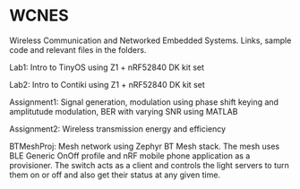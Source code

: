 # WCNES
Wireless Communication and Networked Embedded Systems. Links, sample code and relevant files in the folders.

Lab1: Intro to TinyOS using Z1 + nRF52840 DK kit set

Lab2: Intro to Contiki using Z1 + nRF52840 DK kit set

Assignment1: Signal generation, modulation using phase shift keying and amplitutude modulation, BER with varying SNR using MATLAB

Assignment2: Wireless transmission energy and efficiency

BTMeshProj: Mesh network using Zephyr BT Mesh stack. The mesh uses BLE Generic OnOff profile and nRF mobile phone application as a provisioner. The switch acts as a client and controls the light servers to turn them on or off and also get their status at any given time.
